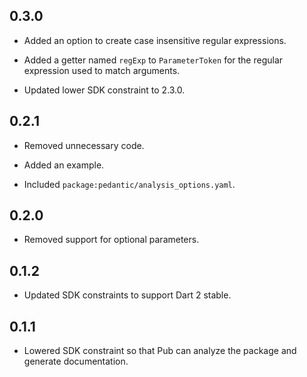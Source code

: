 ## 0.3.0

* Added an option to create case insensitive regular expressions.

* Added a getter named `regExp` to `ParameterToken` for the regular expression
  used to match arguments.

* Updated lower SDK constraint to 2.3.0.

## 0.2.1

* Removed unnecessary code.

* Added an example.

* Included `package:pedantic/analysis_options.yaml`.

## 0.2.0

* Removed support for optional parameters.

## 0.1.2

* Updated SDK constraints to support Dart 2 stable.

## 0.1.1

* Lowered SDK constraint so that Pub can analyze the package and generate
  documentation.

